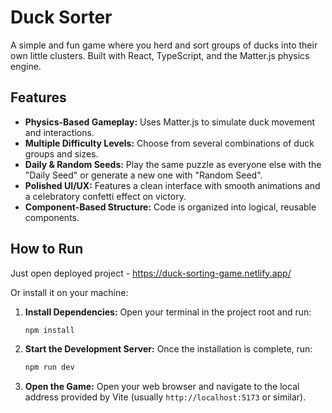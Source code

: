 # Duck Sorter

A simple and fun game where you herd and sort groups of ducks into their own little clusters. Built with React, TypeScript, and the Matter.js physics engine.

## Features

- **Physics-Based Gameplay:** Uses Matter.js to simulate duck movement and interactions.
- **Multiple Difficulty Levels:** Choose from several combinations of duck groups and sizes.
- **Daily & Random Seeds:** Play the same puzzle as everyone else with the "Daily Seed" or generate a new one with "Random Seed".
- **Polished UI/UX:** Features a clean interface with smooth animations and a celebratory confetti effect on victory.
- **Component-Based Structure:** Code is organized into logical, reusable components.

## How to Run

Just open deployed project - https://duck-sorting-game.netlify.app/

Or install it on your machine:

1.  **Install Dependencies:**
    Open your terminal in the project root and run:

    ```bash
    npm install
    ```

2.  **Start the Development Server:**
    Once the installation is complete, run:

    ```bash
    npm run dev
    ```

3.  **Open the Game:**
    Open your web browser and navigate to the local address provided by Vite (usually `http://localhost:5173` or similar).
